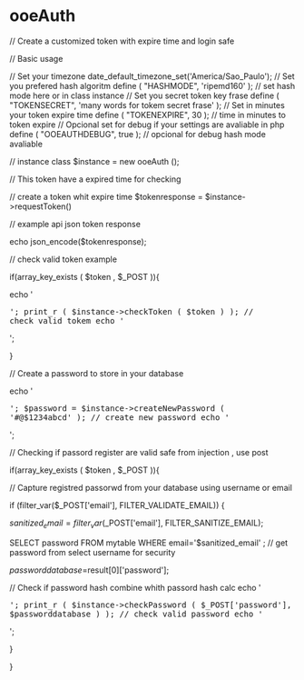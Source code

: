 # ooeAuth
// Create a customized token with expire time and login safe

// Basic usage

// Set your timezone
date_default_timezone_set('America/Sao_Paulo');
// Set you prefered hash algoritm
define ( "HASHMODE", 'ripemd160' ); // set hash mode here or in class instance
// Set you secret token key frase
define ( "TOKENSECRET", 'many words for tokem secret frase' );
// Set in minutes your token expire time
define ( "TOKENEXPIRE", 30 ); // time in minutes to token expire
// Opcional set for debug if your settings are avaliable in php
define ( "OOEAUTHDEBUG", true ); // opcional for debug hash mode avaliable

// instance class
$instance = new ooeAuth ();

// This token have a expired time for checking

// create a token whit expire time
$tokenresponse = $instance->requestToken()


// example api json token response

echo json_encode($tokenresponse);

// check valid token example

if(array_key_exists ( $token , $_POST )){


echo '<pre>';
print_r ( $instance->checkToken ( $token ) ); // check valid tokem
echo '</pre>';


}

// Create a password to store in your database

echo '<pre>';
$password = $instance->createNewPassword ( '#@$1234abcd' ); // create new password
echo '</pre>';

// Checking if passord register are valid safe from injection , use post 

if(array_key_exists ( $token , $_POST )){

// Capture registred passorwd from your database using username or email

if (filter_var($_POST['email'], FILTER_VALIDATE_EMAIL)) {

$sanitized_email = filter_var($_POST['email'], FILTER_SANITIZE_EMAIL);

SELECT password FROM mytable WHERE email='$sanitized_email' ; // get password from select username for security

$passworddatabase=$result[0]['password'];

// Check if password hash combine whith passord hash calc
echo '<pre>';
print_r ( $instance->checkPassword ( $_POST['password'], $passworddatabase ) ); // check valid password
echo '</pre>';

  }
  
}
